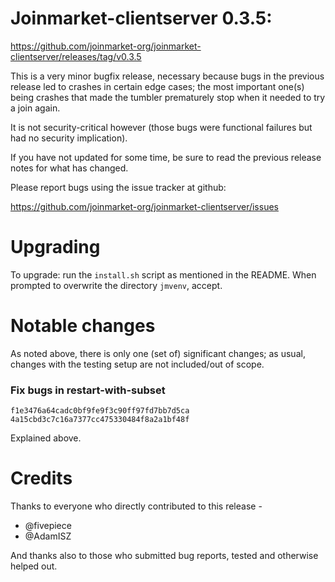 Joinmarket-clientserver 0.3.5:
=================

<https://github.com/joinmarket-org/joinmarket-clientserver/releases/tag/v0.3.5>

This is a very minor bugfix release, necessary because bugs in the previous release led to crashes in certain edge cases;
the most important one(s) being crashes that made the tumbler prematurely stop when it needed to try a join again.

It is not security-critical however (those bugs were functional failures but had no security implication).

If you have not updated for some time, be sure to read the previous release notes for what has changed.

Please report bugs using the issue tracker at github:

<https://github.com/joinmarket-org/joinmarket-clientserver/issues>

Upgrading 
=========

To upgrade: run the `install.sh` script as mentioned in the README. When prompted to overwrite the directory `jmvenv`, accept.


Notable changes
===============

As noted above, there is only one (set of) significant changes; as usual, changes with the testing setup are
not included/out of scope.

### Fix bugs in restart-with-subset

`f1e3476a64cadc0bf9fe9f3c90ff97fd7bb7d5ca` `4a15cbd3c7c16a7377cc475330484f8a2a1bf48f`

Explained above.


Credits
=======

Thanks to everyone who directly contributed to this release -

- @fivepiece
- @AdamISZ

And thanks also to those who submitted bug reports, tested and otherwise helped out.
